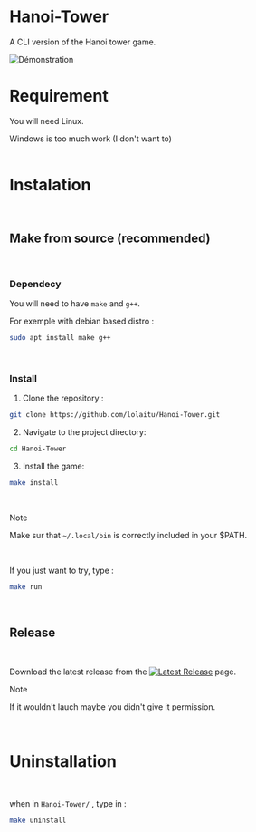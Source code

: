 # Hanoi-Tower
A CLI version of the Hanoi tower game.

![Démonstration](https://github.com/lolaitu/Hanoi-Tower/releases/download/untagged-eef9d813cfec9b74169a/demo.gif)

# Requirement
You will need Linux.  

Windows is too much work (I don't want to)
<br/>
<br/>

# Instalation
<br/>

## Make from source (recommended)
<br/>

### Dependecy
You will need to have `make` and `g++`.  

For exemple with debian based distro : 
```bash
sudo apt install make g++
```
<br/>

### Install
1. Clone the repository :
```bash
git clone https://github.com/lolaitu/Hanoi-Tower.git
```
2. Navigate to the project directory:
```bash
cd Hanoi-Tower
```
3. Install the game:
```bash
make install
```
<br/>

> [!NOTE]
> Make sur that `~/.local/bin` is correctly included in your $PATH.
<br/>

If you just want to try, type :

```bash
make run
```
<br/>

## Release
<br/>

Download the latest release from the  [![Latest Release](https://img.shields.io/badge/Release-Latest-blue?logo=github)](https://github.com/lolaitu/Hanoi-Tower/releases)  page.  
> [!NOTE]
> If it wouldn't lauch maybe you didn't give it permission.
<br/>

# Uninstallation
<br/>

when in `Hanoi-Tower/` , type in :
```bash
make uninstall
```

